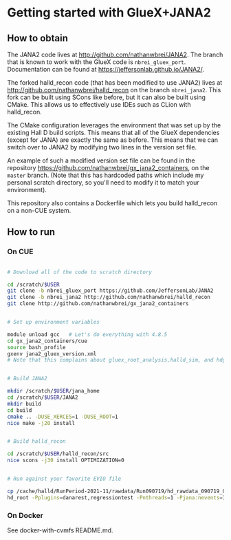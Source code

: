 
# Getting started with GlueX+JANA2

## How to obtain

The JANA2 code lives at http://github.com/nathanwbrei/JANA2. The branch that is known to work with the GlueX code is `nbrei_gluex_port`. Documentation can be found at https://jeffersonlab.github.io/JANA2/. 

The forked halld_recon code (that has been modified to use JANA2) lives at http://github.com/nathanwbrei/halld_recon on the branch `nbrei_jana2`. This fork can be built using SCons like before, but it can also be built using CMake. This allows us to effectively use IDEs such as CLion with halld_recon. 

The CMake configuration leverages the environment that was set up by the existing Hall D build scripts. This means that all of the GlueX dependencies (except for JANA) are exactly the same as before. This means that we can switch over to JANA2 by modifying two lines in the version set file.

An example of such a modified version set file can be found in the repository https://github.com/nathanwbrei/gx_jana2_containers, on the `master` branch. (Note that this has hardcoded paths which include my personal scratch directory, so you'll need to modify it to match your environment). 

This repository also contains a Dockerfile which lets you build halld_recon on a non-CUE system. 

## How to run

### On CUE

```bash

# Download all of the code to scratch directory

cd /scratch/$USER
git clone -b nbrei_gluex_port https://github.com/JeffersonLab/JANA2
git clone -b nbrei_jana2 http://github.com/nathanwbrei/halld_recon
git clone http://github.com/nathanwbrei/gx_jana2_containers


# Set up environment variables

module unload gcc   # Let's do everything with 4.8.5
cd gx_jana2_containers/cue
source bash_profile
gxenv jana2_gluex_version.xml
# Note that this complains about gluex_root_analysis,halld_sim, and hdgeant. We'll get to those.


# Build JANA2

mkdir /scratch/$USER/jana_home
cd /scratch/$USER/JANA2
mkdir build
cd build 
cmake .. -DUSE_XERCES=1 -DUSE_ROOT=1
nice make -j20 install


# Build halld_recon

cd /scratch/$USER/halld_recon/src
nice scons -j30 install OPTIMIZATION=0


# Run against your favorite EVIO file 

cp /cache/halld/RunPeriod-2021-11/rawdata/Run090719/hd_rawdata_090719_001.evio /scratch/nbrei
hd_root -Pplugins=danarest,regressiontest -Pnthreads=1 -Pjana:nevents=3 /scratch/nbrei/hd_rawdata_072995_006.evio > jana2_stdout.txt 2> jana2_stderr.txt

```




### On Docker

See docker-with-cvmfs README.md. 


